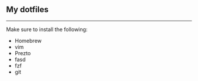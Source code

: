 ## My dotfiles
---
Make sure to install the following:
+ Homebrew
+ vim
+ Prezto
+ fasd
+ fzf
+ git
